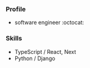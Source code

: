 
### Profile
- software engineer :octocat:


### Skills
* TypeScript / React, Next
* Python / Django


